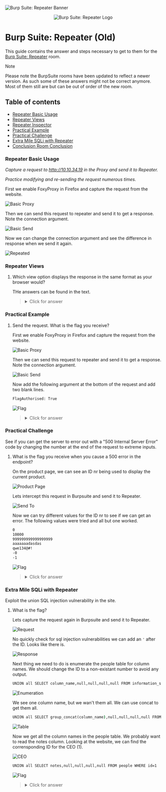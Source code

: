![Burp Suite: Repeater Banner](https://assets.tryhackme.com/room-banners/burpsuite.svg)

<p align="center">
   <img src="https://github.com/Kevinovitz/TryHackMe_Writeups/raw/main/burpsuiterepeater/Burp_Suite_Repeater_Cover.png" alt="Burp Suite: Repeater Logo">
</p>

# Burp Suite: Repeater (Old)

This guide contains the answer and steps necessary to get to them for the [Burp Suite: Repeater](https://tryhackme.com/room/burpsuiterepeater) room.

> [!Note]
> Please note the BurpSuite rooms have been updated to reflect a newer version. As such some of these answers might not be correct anymore. Most of them still are but can be out of order of the new room.

## Table of contents

- [Repeater Basic Usage](#repeater-basic-usage)
- [Repeater Views](#repeater-views)
- [Repeater Inspector](#repeater-inspector)
- [Practical Example](#practical-example)
- [Practical Challenge](#practical-challenge)
- [Extra Mile SQLi with Repeater](#extra-mile-sqli-with-repeater)
- [Conclusion Room Conclusion](#conclusion-room-conclusion)

### Repeater Basic Usage

*Capture a request to http://10.10.34.19 in the Proxy and send it to Repeater.*

*Practice modifying and re-sending the request numerous times.*

First we enable FoxyProxy in Firefox and capture the request from the website.

![Basic Proxy](https://github.com/Kevinovitz/TryHackMe_Writeups/raw/main/burpsuiterepeater/Burp_Suite_Repeater_Basic_Proxy.png)

Then we can send this request to repeater and send it to get a response. Note the connection argument.

![Basic Send](https://github.com/Kevinovitz/TryHackMe_Writeups/raw/main/burpsuiterepeater/Burp_Suite_Repeater_Basic_Send.png)

Now we can change the connection argument and see the difference in response when we send it again.

![Repeated](https://github.com/Kevinovitz/TryHackMe_Writeups/raw/main/burpsuiterepeater/Burp_Suite_Repeater_Basic_Repeated.png)

### Repeater Views

1. Which view option displays the response in the same format as your browser would?

   THe answers can be found in the text.
   
   ><details><summary>Click for answer</summary>Render</details>
   
### Practical Example

1. Send the request. What is the flag you receive?

   First we enable FoxyProxy in Firefox and capture the request from the website.

   ![Basic Proxy](https://github.com/Kevinovitz/TryHackMe_Writeups/raw/main/burpsuiterepeater/Burp_Suite_Repeater_Basic_Proxy.png)

   Then we can send this request to repeater and send it to get a response. Note the connection argument.

   ![Basic Send](https://github.com/Kevinovitz/TryHackMe_Writeups/raw/main/burpsuiterepeater/Burp_Suite_Repeater_Basic_Send.png)

   Now add the following argument at the bottom of the request and add two blank lines.

   ```cmd
   FlagAuthorised: True
   ```

   ![Flag](https://github.com/Kevinovitz/TryHackMe_Writeups/raw/main/burpsuiterepeater/Burp_Suite_Repeater_Example_Flag.png)

   ><details><summary>Click for answer</summary>THM{Yzg2MWI2ZDhlYzdlNGFiZTUzZTIzMzVi}</details>
   
### Practical Challenge

See if you can get the server to error out with a "500 Internal Server Error" code by changing the number at the end of the request to extreme inputs.

1. What is the flag you receive when you cause a 500 error in the endpoint?

   On the product page, we can see an ID nr being used to display the current product.
   
   ![Product Page](https://github.com/Kevinovitz/TryHackMe_Writeups/raw/main/burpsuiterepeater/Burp_Suite_Repeater_Challenge_Product_Page.png)

   Lets intercept this request in Burpsuite and send it to Repeater.
   
   ![Send To](https://github.com/Kevinovitz/TryHackMe_Writeups/raw/main/burpsuiterepeater/Burp_Suite_Repeater_Challenge_Send_To.png)

   Now we can try different values for the ID nr to see if we can get an error. The following values were tried and all but one worked.

   ```cmd
   0
   10000
   999999999999999999
   aaaaaaadasdas
   qwe134@#!
   -0
   -1
   ```
   
   ![Flag](https://github.com/Kevinovitz/TryHackMe_Writeups/raw/main/burpsuiterepeater/Burp_Suite_Repeater_Challenge_Flag.png)

   ><details><summary>Click for answer</summary>THM{N2MzMzFhMTA1MmZiYjA2YWQ4M2ZmMzhl}</details>

### Extra Mile SQLi with Repeater

Exploit the union SQL injection vulnerability in the site.

1. What is the flag?

   Lets capture the request again in Burpsuite and send it to Repeater.

   ![Request](https://github.com/Kevinovitz/TryHackMe_Writeups/raw/main/burpsuiterepeater/Burp_Suite_Repeater_SQLi_Request.png)

   No quickly check for sql injection vulnerabilities we can add an `'` after the ID. Looks like there is.

   ![Response](https://github.com/Kevinovitz/TryHackMe_Writeups/raw/main/burpsuiterepeater/Burp_Suite_Repeater_SQLi_Response.png)

   Next thing we need to do is enumerate the people table for column names. We should change the ID to a non-existant number to avoid any output.

   ```cmd
   UNION all SELECT column_name,null,null,null,null FROM information_schema.columns WHERE table_name="people"
   ```

   ![Enumeration](https://github.com/Kevinovitz/TryHackMe_Writeups/raw/main/burpsuiterepeater/Burp_Suite_Repeater_SQLi_Enumeration.png)

   We see one column name, but we wan't them all. We can use concat to get them all.

   ```cmd
   UNION all SELECT group_concat(column_name),null,null,null,null FROM information_schema.columns WHERE table_name="people"
   ```   

   ![Table](https://github.com/Kevinovitz/TryHackMe_Writeups/raw/main/burpsuiterepeater/Burp_Suite_Repeater_SQLi_Table.png)

   Now we get all the column names in the people table. We probably want to read the notes column. Looking at the website, we can find the corrensponding ID for the CEO (1).

   ![CEO](https://github.com/Kevinovitz/TryHackMe_Writeups/raw/main/burpsuiterepeater/Burp_Suite_Repeater_SQLi_CEO.png)

   ```cmd
   UNION all SELECT notes,null,null,null,null FROM people WHERE id=1
   ```

   ![Flag](https://github.com/Kevinovitz/TryHackMe_Writeups/raw/main/burpsuiterepeater/Burp_Suite_Repeater_SQLi_Flag.png)

   ><details><summary>Click for answer</summary>THM{ZGE3OTUyZGMyMzkwNjJmZjg3Mzk1NjJh}</details>
